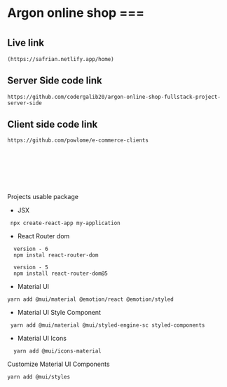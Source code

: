 # Argon online shop ===

#

## Live link

```
(https://safrian.netlify.app/home)
```

## Server Side code link

```
https://github.com/codergalib20/argon-online-shop-fullstack-project-server-side
```

## Client side code link

```
https://github.com/powlome/e-commerce-clients

```

<br>
<br>
<br>
<br>
<br>

Projects usable package

- JSX

```
 npx create-react-app my-application
```

- React Router dom

```
  version - 6
  npm instal react-router-dom

  version - 5
  npm install react-router-dom@5
```

- Material UI

```
yarn add @mui/material @emotion/react @emotion/styled
```

- Material UI Style Component

```
 yarn add @mui/material @mui/styled-engine-sc styled-components
```

- Material UI Icons

```
  yarn add @mui/icons-material
```

Customize Material UI Components

```
yarn add @mui/styles
```
